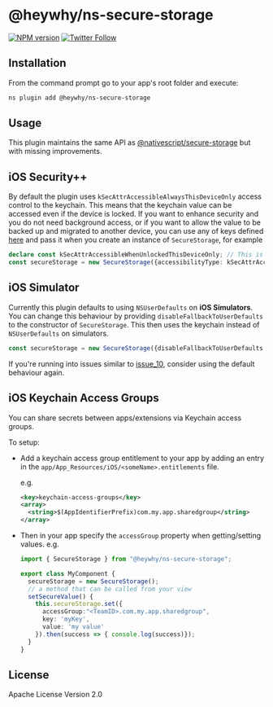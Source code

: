 # @heywhy/ns-secure-storage

[![NPM version][npm-image]][npm-url]
[![Twitter Follow][twitter-image]][twitter-url]

[npm-image]:https://img.shields.io/npm/v/@heywhy/ns-secure-storage
[npm-url]:https://npmjs.org/package/@heywhy/ns-secure-storage
[twitter-image]:https://img.shields.io/twitter/follow/thebiggergeek?label=Follow%20me&style=social
[twitter-url]:https://twitter.com/thebiggergeek

## Installation

From the command prompt go to your app's root folder and execute:

```bash
ns plugin add @heywhy/ns-secure-storage
```

## Usage

This plugin maintains the same API as [@nativescript/secure-storage](https://github.com/EddyVerbruggen/nativescript-secure-storage) but with missing improvements.

## iOS Security++
By default the plugin uses `kSecAttrAccessibleAlwaysThisDeviceOnly` access control to the keychain. This means that the keychain value can be accessed even if the device is locked. If you want to enhance security and you do not need background access, or if you want to allow the value to be backed up and migrated to another device, you can use any of keys defined [here](https://developer.apple.com/documentation/security/ksecattraccessiblealwaysthisdeviceonly?language=objc#see-also) and pass it when you create an instance of `SecureStorage`, for example

```ts
declare const kSecAttrAccessibleWhenUnlockedThisDeviceOnly; // This is needed in case you don't have tns-platform-declarations module installed. 
const secureStorage = new SecureStorage({accessibilityType: kSecAttrAccessibleWhenUnlockedThisDeviceOnly})
```

## iOS Simulator

Currently this plugin defaults to using `NSUserDefaults` on **iOS Simulators**. You can change this behaviour by providing `disableFallbackToUserDefaults` to the constructor of `SecureStorage`. This then uses the keychain instead of `NSUserDefaults` on simulators.

```ts
const secureStorage = new SecureStorage({disableFallbackToUserDefaults: true})
```

If you're running into issues similar to [issue_10](https://github.com/EddyVerbruggen/nativescript-secure-storage/issues/10), consider using the default behaviour again.

## iOS Keychain Access Groups

You can share secrets between apps/extensions via Keychain access groups.

To setup:

* Add a keychain access group entitlement to your app
  by adding an entry in the ```app/App_Resources/iOS/<someName>.entitlements``` file.

  e.g.
  ```xml
  <key>keychain-access-groups</key>
  <array>
    <string>$(AppIdentifierPrefix)com.my.app.sharedgroup</string>
  </array>
  ```
* Then in your app specify the ```accessGroup``` property when getting/setting values.
  e.g. 

  ```typescript
  import { SecureStorage } from "@heywhy/ns-secure-storage";
  
  export class MyComponent {
    secureStorage = new SecureStorage();
    // a method that can be called from your view
    setSecureValue() {
      this.secureStorage.set({
        accessGroup:"<TeamID>.com.my.app.sharedgroup",
        key: 'myKey',
        value: 'my value'
      }).then(success => { console.log(success)});
    }
  }
  ```

## License

Apache License Version 2.0
